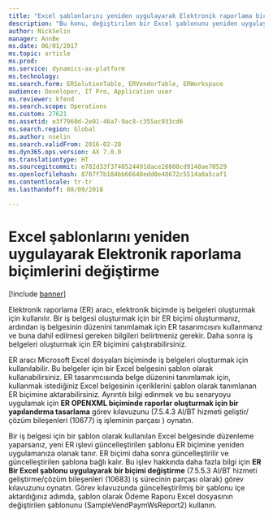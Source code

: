 ```yaml
---
title: "Excel şablonlarını yeniden uygulayarak Elektronik raporlama biçimlerini değiştirme"
description: "Bu konu, değiştirilen bir Excel şablonunu yeniden uygulayarak iş belgeleri oluşturmak için kullanılan Elektronik raporlama (ER) biçimini nasıl değiştirebileceğiniz konusunda bilgiler sağlar."
author: NickSelin
manager: AnnBe
ms.date: 06/01/2017
ms.topic: article
ms.prod: 
ms.service: dynamics-ax-platform
ms.technology: 
ms.search.form: ERSolutionTable, ERVendorTable, ERWorkspace
audience: Developer, IT Pro, Application user
ms.reviewer: kfend
ms.search.scope: Operations
ms.custom: 27621
ms.assetid: e3f7960d-2e01-46a7-9ac8-c355ac933cd6
ms.search.region: Global
ms.author: nselin
ms.search.validFrom: 2016-02-28
ms.dyn365.ops.version: AX 7.0.0
ms.translationtype: HT
ms.sourcegitcommit: e782d33f3748524491dace28008cd9148ae70529
ms.openlocfilehash: 8707f7b184bb66648edd0e48672c5514a0a5caf1
ms.contentlocale: tr-tr
ms.lasthandoff: 08/09/2018

---
```

# <a name="modify-electronic-reporting-formats-by-reapplying-excel-templates"></a>Excel şablonlarını yeniden uygulayarak Elektronik raporlama biçimlerini değiştirme

[!include [banner](../includes/banner.md)]

Elektronik raporlama (ER) aracı, elektronik biçimde iş belgeleri oluşturmak için kullanılır. Bir iş belgesi oluşturmak için bir ER biçimi oluşturmanız, ardından iş belgesinin düzenini tanımlamak için ER tasarımcısını kullanmanız ve buna dahil edilmesi gereken bilgileri belirtmeniz gerekir. Daha sonra iş belgeleri oluşturmak için ER biçimini çalıştırabilirsiniz.

ER aracı Microsoft Excel dosyaları biçiminde iş belgeleri oluşturmak için kullanılabilir. Bu belgeler için bir Excel belgesini şablon olarak kullanabilirsiniz. ER tasarımcısında belge düzenini tanımlamak için, kullanmak istediğiniz Excel belgesinin içeriklerini şablon olarak tanımlanan ER biçimine aktarabilirsiniz. Ayrıntılı bilgi edinmek ve bu senaryoyu uygulamak için **ER OPENXML biçiminde raporlar oluşturmak için bir yapılandırma tasarlama** görev kılavuzunu (7.5.4.3 Al/BT hizmeti geliştir/çözüm bileşenleri (10677) iş işleminin parçası ) oynatın.

Bir iş belgesi için bir şablon olarak kullanılan Excel belgesinde düzenleme yaparsanız, yeni ER işlevi güncelleştirilen şablonu ER biçimine yeniden uygulamanıza olanak tanır. ER biçimi daha sonra güncelleştirilir ve güncelleştirilen şablona bağlı kalır. Bu işlev hakkında daha fazla bilgi için **ER Bir Excel şablonu uygulayarak bir biçimi değiştirme** (7.5.5.3 Al/BT hizmeti geliştirme/çözüm bileşenleri (10683) iş sürecinin parçası olarak) görev kılavuzunu oynatın. Görev kılavuzunda güncelleştirilmiş bir şablonu içe aktardığınız adımda, şablon olarak Ödeme Raporu Excel dosyasının değiştirilen şablonunu (SampleVendPaymWsReport2) kullanın.


